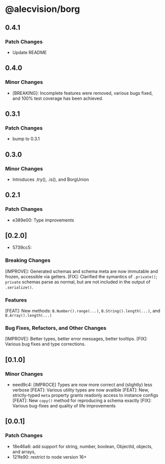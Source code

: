 # @alecvision/borg

## 0.4.1

### Patch Changes

- Update README

## 0.4.0

### Minor Changes

- [BREAKING]: Incomplete features were removed, various bugs fixed, and 100% test coverage has been achieved.

## 0.3.1

### Patch Changes

- bump to 0.3.1

## 0.3.0

### Minor Changes

- Introduces .try(), .is(), and BorgUnion

## 0.2.1

### Patch Changes

- e389e00: Type improvements

## [0.2.0]

- 5739cc5:

### Breaking Changes

[IMPROVE]: Generated schemas and schema meta are now immutable and frozen, accessible via getters.
[FIX]: Clarified the symantics of `.private()`; `private` schemas parse as normal, but are not included in the output of `.serialize()`.

### Features

[FEAT]: New methods: `B.Number().range(...)`, `B.String().length(...)`, and `B.Array().length(...)`

### Bug Fixes, Refactors, and Other Changes

[IMPROVE]: Better types, better error messages, better tooltips.
[FIX]: Various bug fixes and type corrections.

## [0.1.0]

### Minor Changes

- eeed9c4:
  [IMPROCE] Types are now more correct and (slightly) less verbose
  [FEAT]: Various utility types are now availble
  [FEAT]: New, strictly-typed `meta` property grants readonly access to instance configs
  [FEAT]: New `copy()` method for reproducing a schema exactly
  [FIX]: Various bug-fixes and quality of life improvements

## [0.0.1]

### Patch Changes

- 18e46a6: add support for string, number, boolean, ObjectId, objects, and arrays,
- 121fe90: restrict to node version 16+
